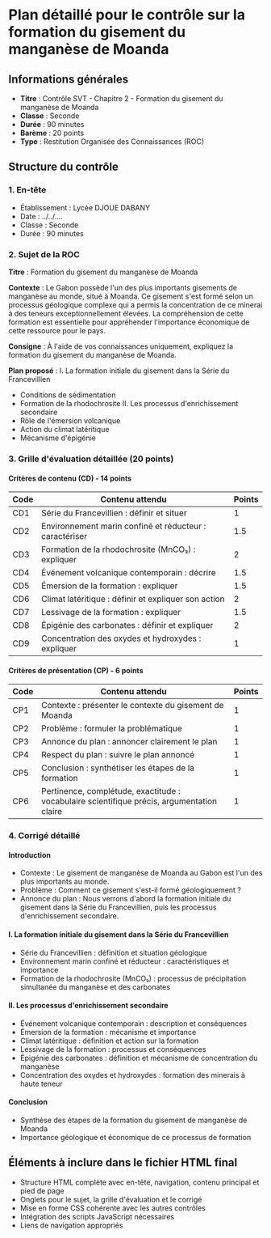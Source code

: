# Plan détaillé pour le contrôle sur la formation du gisement du manganèse de Moanda

## Informations générales
- **Titre** : Contrôle SVT - Chapitre 2 - Formation du gisement du manganèse de Moanda
- **Classe** : Seconde
- **Durée** : 90 minutes
- **Barème** : 20 points
- **Type** : Restitution Organisée des Connaissances (ROC)

## Structure du contrôle

### 1. En-tête
- Établissement : Lycée DJOUE DABANY
- Date : ../../....
- Classe : Seconde
- Durée : 90 minutes

### 2. Sujet de la ROC
**Titre** : Formation du gisement du manganèse de Moanda

**Contexte** : 
Le Gabon possède l'un des plus importants gisements de manganèse au monde, situé à Moanda. Ce gisement s'est formé selon un processus géologique complexe qui a permis la concentration de ce minerai à des teneurs exceptionnellement élevées. La compréhension de cette formation est essentielle pour appréhender l'importance économique de cette ressource pour le pays.

**Consigne** :
À l'aide de vos connaissances uniquement, expliquez la formation du gisement du manganèse de Moanda.

**Plan proposé** :
I. La formation initiale du gisement dans la Série du Francevillien
   - Conditions de sédimentation
   - Formation de la rhodochrosite
II. Les processus d'enrichissement secondaire
   - Rôle de l'émersion volcanique
   - Action du climat latéritique
   - Mécanisme d'épigénie

### 3. Grille d'évaluation détaillée (20 points)

#### Critères de contenu (CD) - 14 points
| Code | Contenu attendu | Points |
|------|-----------------|--------|
| CD1 | Série du Francevillien : définir et situer | 1 |
| CD2 | Environnement marin confiné et réducteur : caractériser | 1.5 |
| CD3 | Formation de la rhodochrosite (MnCO₃) : expliquer | 2 |
| CD4 | Événement volcanique contemporain : décrire | 1.5 |
| CD5 | Émersion de la formation : expliquer | 1.5 |
| CD6 | Climat latéritique : définir et expliquer son action | 2 |
| CD7 | Lessivage de la formation : expliquer | 1.5 |
| CD8 | Épigénie des carbonates : définir et expliquer | 2 |
| CD9 | Concentration des oxydes et hydroxydes : expliquer | 1 |

#### Critères de présentation (CP) - 6 points
| Code | Contenu attendu | Points |
|------|-----------------|--------|
| CP1 | Contexte : présenter le contexte du gisement de Moanda | 1 |
| CP2 | Problème : formuler la problématique | 1 |
| CP3 | Annonce du plan : annoncer clairement le plan | 1 |
| CP4 | Respect du plan : suivre le plan annoncé | 1 |
| CP5 | Conclusion : synthétiser les étapes de la formation | 1 |
| CP6 | Pertinence, complétude, exactitude : vocabulaire scientifique précis, argumentation claire | 1 |

### 4. Corrigé détaillé

#### Introduction
- Contexte : Le gisement de manganèse de Moanda au Gabon est l'un des plus importants au monde.
- Problème : Comment ce gisement s'est-il formé géologiquement ?
- Annonce du plan : Nous verrons d'abord la formation initiale du gisement dans la Série du Francevillien, puis les processus d'enrichissement secondaire.

#### I. La formation initiale du gisement dans la Série du Francevillien
- Série du Francevillien : définition et situation géologique
- Environnement marin confiné et réducteur : caractéristiques et importance
- Formation de la rhodochrosite (MnCO₃) : processus de précipitation simultanée du manganèse et des carbonates

#### II. Les processus d'enrichissement secondaire
- Événement volcanique contemporain : description et conséquences
- Émersion de la formation : mécanisme et importance
- Climat latéritique : définition et action sur la formation
- Lessivage de la formation : processus et conséquences
- Épigénie des carbonates : définition et mécanisme de concentration du manganèse
- Concentration des oxydes et hydroxydes : formation des minerais à haute teneur

#### Conclusion
- Synthèse des étapes de la formation du gisement de manganèse de Moanda
- Importance géologique et économique de ce processus de formation

## Éléments à inclure dans le fichier HTML final
- Structure HTML complète avec en-tête, navigation, contenu principal et pied de page
- Onglets pour le sujet, la grille d'évaluation et le corrigé
- Mise en forme CSS cohérente avec les autres contrôles
- Intégration des scripts JavaScript nécessaires
- Liens de navigation appropriés